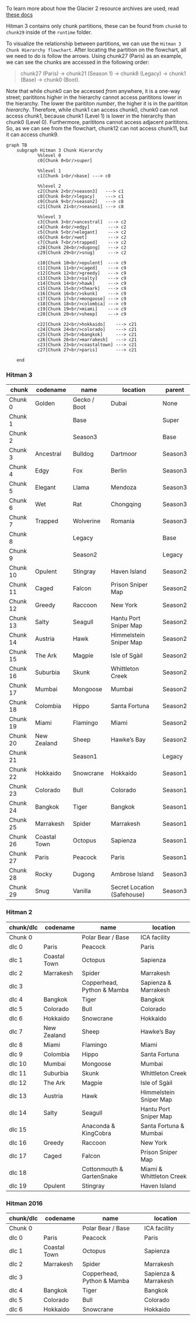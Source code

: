 
To learn more about how the Glacier 2 resource archives are used, read [these docs](../../glacier2/chunkdata.md")

Hitman 3 contains only chunk partitions, these can be found from `chunk0` to `chunk29` inside of the `runtime` folder.

To visualize the relationship between partitions, we can use the `Hitman 3 Chunk Hierarchy flowchart`. After locating the partition on the flowchart, all we need to do is follow the arrows. Using chunk27 (Paris) as an example, we can see the chunks are accessed in the following order:

> chunk27 (Paris) -> chunk21 (Season 1) -> chunk8 (Legacy) -> chunk1 (Base) -> chunk0 (Boot).

Note that while chunk0 can be accessed _from_ anywhere, it is a one-way street; parititons higher in the hierarchy cannot access parititons lower in the hierarchy. The lower the parititon _number_, the higher it is in the parititon _hierarchy_. Therefore, while chunk1 can access chunk0, chunk0 can not access chunk1, because chunk1 (Level 1) is lower in the hierarchy than chunk0 (Level 0). Furthermore, parititons cannot access adjacent parititons. So, as we can see from the flowchart, chunk12 can not access chunk11, but it can access chunk9.

```mermaid
graph TB
    subgraph Hitman 3 Chunk Hierarchy
            %%level 0
            c0[Chunk 0<br/>super]

            %%level 1
            c1[Chunk 1<br/>base] ---> c0
        
            %%level 2
            c2[Chunk 2<br/>season3]   ---> c1
            c8[Chunk 8<br/>legacy]    ---> c1
            c9[Chunk 9<br/>season2]   ---> c8
            c21[Chunk 21<br/>season1] ---> c8

            %%level 3
            c3[Chunk 3<br/>ancestral]  ---> c2
            c4[Chunk 4<br/>edgy]       ---> c2
            c5[Chunk 5<br/>elegant]    ---> c2
            c6[Chunk 6<br/>wet]        ---> c2
            c7[Chunk 7<br/>trapped]    ---> c2
            c28[Chunk 28<br/>dugong]   ---> c2
            c29[Chunk 29<br/>snug]     ---> c2

            c10[Chunk 10<br/>opulent]  ---> c9
            c11[Chunk 11<br/>caged]    ---> c9
            c12[Chunk 12<br/>greedy]   ---> c9
            c13[Chunk 13<br/>salty]    ---> c9
            c14[Chunk 14<br/>hawk]     ---> c9
            c15[Chunk 15<br/>theark]   ---> c9
            c16[Chunk 16<br/>skunk]    ---> c9
            c17[Chunk 17<br/>mongoose] ---> c9
            c18[Chunk 18<br/>colombia] ---> c9
            c19[Chunk 19<br/>miami]    ---> c9
            c20[Chunk 20<br/>sheep]    ---> c9

            c22[Chunk 22<br/>hokkaido]    ---> c21
            c24[Chunk 24<br/>colorado]    ---> c21
            c25[Chunk 25<br/>bangkok]     ---> c21
            c26[Chunk 26<br/>marrakesh]   ---> c21
            c23[Chunk 23<br/>coastaltown] ---> c21
            c27[Chunk 27<br/>paris]       ---> c21

    end
```
### Hitman 3

| chunk    | codename     | name         | location                    | parent  |
| -------- | ------------ | ------------ | --------------------------- | ------- |
| Chunk 0  | Golden       | Gecko / Boot | Dubai                       | None    |
| Chunk 1  |              | Base         |                             | Super   |
| Chunk 2  |              | Season3      |                             | Base    |
| Chunk 3  | Ancestral    | Bulldog      | Dartmoor                    | Season3 |
| Chunk 4  | Edgy         | Fox          | Berlin                      | Season3 |
| Chunk 5  | Elegant      | Llama        | Mendoza                     | Season3 |
| Chunk 6  | Wet          | Rat          | Chongqing                   | Season3 |
| Chunk 7  | Trapped      | Wolverine    | Romania                     | Season3 |
| Chunk 8  |              | Legacy       |                             | Base    |
| Chunk 9  |              | Season2      |                             | Legacy  |
| Chunk 10 | Opulent      | Stingray     | Haven Island                | Season2 |
| Chunk 11 | Caged        | Falcon       | Prison Sniper Map           | Season2 |
| Chunk 12 | Greedy       | Raccoon      | New York                    | Season2 |
| Chunk 13 | Salty        | Seagull      | Hantu Port Sniper Map       | Season2 |
| Chunk 14 | Austria      | Hawk         | Himmelstein Sniper Map      | Season2 |
| Chunk 15 | The Ark      | Magpie       | Isle of Sgàil               | Season2 |
| Chunk 16 | Suburbia     | Skunk        | Whittleton Creek            | Season2 |
| Chunk 17 | Mumbai       | Mongoose     | Mumbai                      | Season2 |
| Chunk 18 | Colombia     | Hippo        | Santa Fortuna               | Season2 |
| Chunk 19 | Miami        | Flamingo     | Miami                       | Season2 |
| Chunk 20 | New Zealand  | Sheep        | Hawke’s Bay                 | Season2 |
| Chunk 21 |              | Season1      |                             | Legacy  |
| Chunk 22 | Hokkaido     | Snowcrane    | Hokkaido                    | Season1 |
| Chunk 23 | Colorado     | Bull         | Colorado                    | Season1 |
| Chunk 24 | Bangkok      | Tiger        | Bangkok                     | Season1 |
| Chunk 25 | Marrakesh    | Spider       | Marrakesh                   | Season1 |
| Chunk 26 | Coastal Town | Octopus      | Sapienza                    | Season1 |
| Chunk 27 | Paris        | Peacock      | Paris                       | Season1 |
| Chunk 28 | Rocky        | Dugong       | Ambrose Island              | Season3 |
| Chunk 29 | Snug         | Vanilla      | Secret Location (Safehouse) | Season3 |

### Hitman 2

| chunk/dlc | codename     | name                       | location                 |
| --------- | ------------ | -------------------------- | ------------------------ |
| Chunk 0   |              | Polar Bear / Base          | ICA facility             |
| dlc 0     | Paris        | Peacock                    | Paris                    |
| dlc 1     | Coastal Town | Octopus                    | Sapienza                 |
| dlc 2     | Marrakesh    | Spider                     | Marrakesh                |
| dlc 3     |              | Copperhead, Python & Mamba | Sapienza & Marrakesh     |
| dlc 4     | Bangkok      | Tiger                      | Bangkok                  |
| dlc 5     | Colorado     | Bull                       | Colorado                 |
| dlc 6     | Hokkaido     | Snowcrane                  | Hokkaido                 |
| dlc 7     | New Zealand  | Sheep                      | Hawke’s Bay              |
| dlc 8     | Miami        | Flamingo                   | Miami                    |
| dlc 9     | Colombia     | Hippo                      | Santa Fortuna            |
| dlc 10    | Mumbai       | Mongoose                   | Mumbai                   |
| dlc 11    | Suburbia     | Skunk                      | Whittleton Creek         |
| dlc 12    | The Ark      | Magpie                     | Isle of Sgàil            |
| dlc 13    | Austria      | Hawk                       | Himmelstein Sniper Map   |
| dlc 14    | Salty        | Seagull                    | Hantu Port Sniper Map    |
| dlc 15    |              | Anaconda & KingCobra       | Santa Fortuna & Mumbai   |
| dlc 16    | Greedy       | Raccoon                    | New York                 |
| dlc 17    | Caged        | Falcon                     | Prison Sniper Map        |
| dlc 18    |              | Cottonmouth & GartenSnake  | Miami & Whittleton Creek |
| dlc 19    | Opulent      | Stingray                   | Haven Island             |

### Hitman 2016

| chunk/dlc | codename     | name                       | location             |
| --------- | ------------ | -------------------------- | -------------------- |
| Chunk 0   |              | Polar Bear / Base          | ICA facility         |
| dlc 0     | Paris        | Peacock                    | Paris                |
| dlc 1     | Coastal Town | Octopus                    | Sapienza             |
| dlc 2     | Marrakesh    | Spider                     | Marrakesh            |
| dlc 3     |              | Copperhead, Python & Mamba | Sapienza & Marrakesh |
| dlc 4     | Bangkok      | Tiger                      | Bangkok              |
| dlc 5     | Colorado     | Bull                       | Colorado             |
| dlc 6     | Hokkaido     | Snowcrane                  | Hokkaido             |
